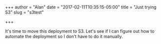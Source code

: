 +++
author = "Alan"
date = "2017-02-11T10:35:15-05:00"
title = "Just trying S3"
slug = "s3test"

+++

It's time to move this deployment to S3. Let's see if I can figure out how to automate the deployment so I don't have to do it manually.
